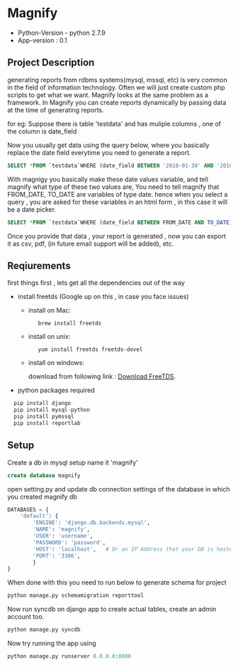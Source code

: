 # **Magnify**
- Python-Version - python 2.7.9
- App-version : 0.1

## **Project Description**

generating reports from rdbms systems(mysql, mssql, etc) is very common in the field of information technology. Often we will just create custom php scripts to get what we want. Magnify looks at the same problem as a framework. In Magnify you can create reports dynamically by passing data at the time of generating reports.

for eg: Suppose there is table 'testdata' and has muliple columns , one of the column is date_field

Now you usually get data using the query below, where you basically replace the date field everytime you need to generate a report.

```sql
SELECT *FROM `testdata`WHERE (date_field BETWEEN '2010-01-30' AND '2010-09-29')
```

With magnigy you basically make these date values variable, and tell magnify what type of these two values are, You need to tell magnify that FROM_DATE, TO_DATE are variables of type date. hence when you select a query , you are asked for these variables in an html form , in this case it will be a date picker.

```sql
SELECT *FROM `testdata`WHERE (date_field BETWEEN FROM_DATE AND TO_DATE)
```

Once you provide that data , your report is generated , now you can export it as csv, pdf, (in future email support will be added), etc.
## **Reqiurements**
first things first , lets get all the dependencies out of the way

- install freetds (Google up on this , in case you face issues)

    - install on Mac:

      ```
         brew install freetds
      ```

    - install on unix:

      ```
         yum install freetds freetds-devel
      ```

    - install on windows:

      download from following link : [Download FreeTDS](http://sourceforge.net/projects/freetdswindows/).

- python packages required

```python
  pip install django
  pip install mysql-python
  pip install pymssql
  pip install reportlab
```

## **Setup**

Create a db in mysql setup name it 'magnify'
```sql
create database magnify
```

open setting.py and update db connection settings of the database in which you created magnify db
```python
DATABASES = {
    'default': {
        'ENGINE': 'django.db.backends.mysql',
        'NAME': 'magnify',
        'USER': 'username',
        'PASSWORD': 'password',
        'HOST': 'localhost',   # Or an IP Address that your DB is hosted on
        'PORT': '3306',
        }
}
```

When done with this you need to run below to generate schema for project
```python
python manage.py schemamigration reporttool
```

Now run syncdb on django app to create actual tables, create an admin account too.
```python
python manage.py syncdb
```

Now try running the app using
```python
python manage.py runserver 0.0.0.0:8000
```
